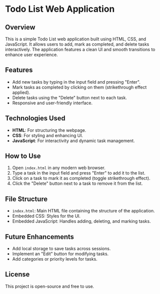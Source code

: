 # Todo List Web Application

## Overview
This is a simple Todo List web application built using HTML, CSS, and JavaScript. It allows users to add, mark as completed, and delete tasks interactively. The application features a clean UI and smooth transitions to enhance user experience.

## Features
- Add new tasks by typing in the input field and pressing "Enter".
- Mark tasks as completed by clicking on them (strikethrough effect applied).
- Delete tasks using the "Delete" button next to each task.
- Responsive and user-friendly interface.

## Technologies Used
- **HTML**: For structuring the webpage.
- **CSS**: For styling and enhancing UI.
- **JavaScript**: For interactivity and dynamic task management.

## How to Use
1. Open `index.html` in any modern web browser.
2. Type a task in the input field and press "Enter" to add it to the list.
3. Click on a task to mark it as completed (toggle strikethrough effect).
4. Click the "Delete" button next to a task to remove it from the list.

## File Structure
- `index.html`: Main HTML file containing the structure of the application.
- Embedded CSS: Styles for the UI.
- Embedded JavaScript: Handles adding, deleting, and marking tasks.

## Future Enhancements
- Add local storage to save tasks across sessions.
- Implement an "Edit" button for modifying tasks.
- Add categories or priority levels for tasks.

## License
This project is open-source and free to use.

